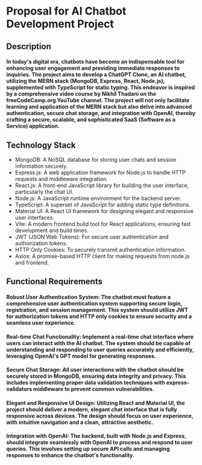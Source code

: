 # Proposal for AI Chatbot Development Project

## Description

#### In today's digital era, chatbots have become an indispensable tool for enhancing user engagement and providing immediate responses to inquiries. The project aims to develop a ChatGPT Clone, an AI chatbot, utilizing the MERN stack (MongoDB, Express, React, Node.js), supplemented with TypeScript for static typing. This endeavor is inspired by a comprehensive video course by Nikhil Thadani on the freeCodeCamp.org YouTube channel. The project will not only facilitate learning and application of the MERN stack but also delve into advanced authentication, secure chat storage, and integration with OpenAI, thereby crafting a secure, scalable, and sophisticated SaaS (Software as a Service) application.

## Technology Stack

-   MongoDB: A NoSQL database for storing user chats and session information securely.
-   Express.js: A web application framework for Node.js to handle HTTP requests and middleware integration.
-   React.js: A front-end JavaScript library for building the user interface, particularly the chat UI.
-   Node.js: A JavaScript runtime environment for the backend server.
-   TypeScript: A superset of JavaScript for adding static type definitions.
-   Material UI: A React UI framework for designing elegant and responsive user interfaces.
-   Vite: A modern frontend build tool for React applications, ensuring fast development and build times.
-   JWT (JSON Web Tokens): For secure user authentication and authorization tokens.
-   HTTP Only Cookies: To securely transmit authentication information.
-   Axios: A promise-based HTTP client for making requests from node.js and frontend.

## Functional Requirements

#### Robust User Authentication System: The chatbot must feature a comprehensive user authentication system supporting secure login, registration, and session management. This system should utilize JWT for authorization tokens and HTTP only cookies to ensure security and a seamless user experience.

#### Real-time Chat Functionality: Implement a real-time chat interface where users can interact with the AI chatbot. The system should be capable of understanding and responding to user queries accurately and efficiently, leveraging OpenAI's GPT model for generating responses.

#### Secure Chat Storage: All user interactions with the chatbot should be securely stored in MongoDB, ensuring data integrity and privacy. This includes implementing proper data validation techniques with express-validators middleware to prevent common vulnerabilities.

#### Elegant and Responsive UI Design: Utilizing React and Material UI, the project should deliver a modern, elegant chat interface that is fully responsive across devices. The design should focus on user experience, with intuitive navigation and a clean, attractive aesthetic.

#### Integration with OpenAI: The backend, built with Node.js and Express, should integrate seamlessly with OpenAI to process and respond to user queries. This involves setting up secure API calls and managing responses to enhance the chatbot's functionality.
